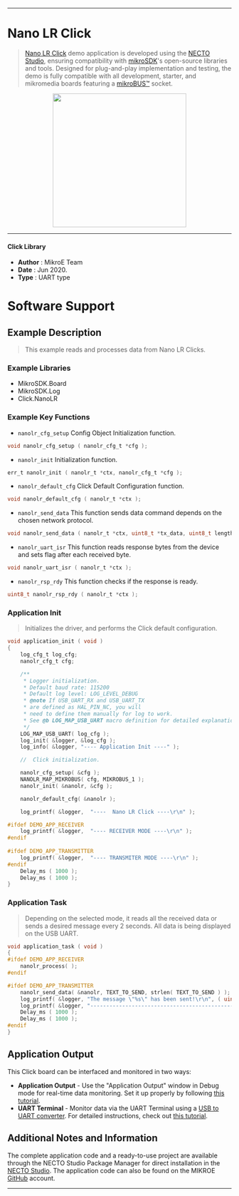 
---
# Nano LR Click

> [Nano LR Click](https://www.mikroe.com/?pid_product=MIKROE-4514) demo application is developed using
the [NECTO Studio](https://www.mikroe.com/necto), ensuring compatibility with [mikroSDK](https://www.mikroe.com/mikrosdk)'s
open-source libraries and tools. Designed for plug-and-play implementation and testing, the demo is fully compatible with
all development, starter, and mikromedia boards featuring a [mikroBUS&trade;](https://www.mikroe.com/mikrobus) socket.

<p align="center">
  <img src="https://www.mikroe.com/?pid_product=MIKROE-4514&image=1" height=300px>
</p>

---

#### Click Library

- **Author**        : MikroE Team
- **Date**          : Jun 2020.
- **Type**          : UART type

# Software Support

## Example Description

> This example reads and processes data from Nano LR Clicks. 

### Example Libraries

- MikroSDK.Board
- MikroSDK.Log
- Click.NanoLR

### Example Key Functions

- `nanolr_cfg_setup` Config Object Initialization function. 
```c
void nanolr_cfg_setup ( nanolr_cfg_t *cfg );
``` 
 
- `nanolr_init` Initialization function. 
```c
err_t nanolr_init ( nanolr_t *ctx, nanolr_cfg_t *cfg );
```

- `nanolr_default_cfg` Click Default Configuration function. 
```c
void nanolr_default_cfg ( nanolr_t *ctx );
```

- `nanolr_send_data` This function sends data command depends on the chosen network protocol. 
```c
void nanolr_send_data ( nanolr_t *ctx, uint8_t *tx_data, uint8_t length );
```
 
- `nanolr_uart_isr` This function reads response bytes from the device and sets flag after each received byte. 
```c
void nanolr_uart_isr ( nanolr_t *ctx );
```

- `nanolr_rsp_rdy` This function checks if the response is ready. 
```c
uint8_t nanolr_rsp_rdy ( nanolr_t *ctx );
```

### Application Init

> Initializes the driver, and performs the Click default configuration.

```c
void application_init ( void )
{
    log_cfg_t log_cfg;
    nanolr_cfg_t cfg;

    /** 
     * Logger initialization.
     * Default baud rate: 115200
     * Default log level: LOG_LEVEL_DEBUG
     * @note If USB_UART_RX and USB_UART_TX 
     * are defined as HAL_PIN_NC, you will 
     * need to define them manually for log to work. 
     * See @b LOG_MAP_USB_UART macro definition for detailed explanation.
     */
    LOG_MAP_USB_UART( log_cfg );
    log_init( &logger, &log_cfg );
    log_info( &logger, "---- Application Init ----" );

    //  Click initialization.

    nanolr_cfg_setup( &cfg );
    NANOLR_MAP_MIKROBUS( cfg, MIKROBUS_1 );
    nanolr_init( &nanolr, &cfg );

    nanolr_default_cfg( &nanolr );

    log_printf( &logger,  "----  Nano LR Click ----\r\n" );

#ifdef DEMO_APP_RECEIVER
    log_printf( &logger,  "---- RECEIVER MODE ----\r\n" );
#endif
    
#ifdef DEMO_APP_TRANSMITTER
    log_printf( &logger,  "---- TRANSMITER MODE ----\r\n" );
#endif 
    Delay_ms ( 1000 );
    Delay_ms ( 1000 );
}
```

### Application Task

> Depending on the selected mode, it reads all the received data or sends a desired message
> every 2 seconds. All data is being displayed on the USB UART.

```c
void application_task ( void )
{    
#ifdef DEMO_APP_RECEIVER
    nanolr_process( );
#endif

#ifdef DEMO_APP_TRANSMITTER
    nanolr_send_data( &nanolr, TEXT_TO_SEND, strlen( TEXT_TO_SEND ) );
    log_printf( &logger, "The message \"%s\" has been sent!\r\n", ( uint8_t * ) TEXT_TO_SEND );
    log_printf( &logger, "------------------------------------------------------------\r\n" );
    Delay_ms ( 1000 );
    Delay_ms ( 1000 );
#endif
}
```

## Application Output

This Click board can be interfaced and monitored in two ways:
- **Application Output** - Use the "Application Output" window in Debug mode for real-time data monitoring.
Set it up properly by following [this tutorial](https://www.youtube.com/watch?v=ta5yyk1Woy4).
- **UART Terminal** - Monitor data via the UART Terminal using
a [USB to UART converter](https://www.mikroe.com/click/interface/usb?interface*=uart,uart). For detailed instructions,
check out [this tutorial](https://help.mikroe.com/necto/v2/Getting%20Started/Tools/UARTTerminalTool).

## Additional Notes and Information

The complete application code and a ready-to-use project are available through the NECTO Studio Package Manager for 
direct installation in the [NECTO Studio](https://www.mikroe.com/necto). The application code can also be found on
the MIKROE [GitHub](https://github.com/MikroElektronika/mikrosdk_click_v2) account.

---
